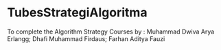 # TubesStrategiAlgoritma
To complete the Algorithm Strategy Courses by : Muhammad Dwiva Arya Erlangg; Dhafi Muhammad Firdaus; Farhan Aditya Fauzi
